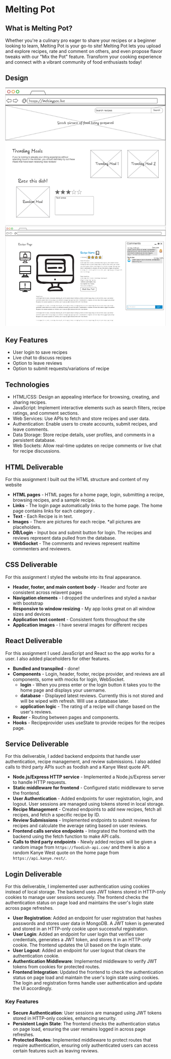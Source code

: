 # Melting Pot

## What is Melting Pot?
Whether you're a culinary pro eager to share your recipes or a beginner looking to learn, Melting Pot is your go-to site! Melting Pot lets you upload and explore recipes, rate and comment on others, and even propose flavor tweaks with our "Mix the Pot" feature. Transform your cooking experience and connect with a vibrant community of food enthusiasts today!

## Design
![homepage](Web/Pictures/homepage.png)
![recipepage](Web/Pictures/recipepage.png)


## Key Features
 - User login to save recipes
 - Live chat to discuss recipes
 - Option to leave reviews
 - Option to submit requests/variations of recipe

## Technologies
 - HTML/CSS: Design an appealing interface for browsing, creating, and sharing recipes.
 - JavaScript: Implement interactive elements such as search filters, recipe ratings, and comment sections.
 - Web Services: Use APIs to fetch and store recipes and user data.
 - Authentication: Enable users to create accounts, submit recipes, and leave comments.
 - Data Storage: Store recipe details, user profiles, and comments in a persistent database.
 - Web Sockets: Allow real-time updates on recipe comments or live chat for recipe discussions.

 ## HTML Deliverable

For this assignment I built out the HTML structure and content of my website

- **HTML pages** - HTML pages for a home page, login, submitting a recipe, browsing recipes, and a sample recipe.
- **Links** - The login page automatically links to the home page. The home page contains links for each category .
- **Text** - Each Recipe is in text.
- **Images** - There are pictures for each recipe. *all pictures are placeholders.
- **DB/Login** - Input box and submit button for login. The recipes and reviews represent data pulled from the database.
- **WebSocket** - The comments and reviews represent realtime commenters and reviewers.

## CSS Deliverable

For this assignment I styled the website into its final appearance.

- **Header, footer, and main content body** - Header and footer are consistent across relavent pages
- **Navigation elements** - I dropped the underlines and styled a navbar with bootstrap
- **Responsive to window resizing** - My app looks great on all window sizes and devices
- **Application text content** - Consistent fonts throughout the site
- **Application images** - I have several images for different recipes

## React Deliverable

For this assignment I used JavaScript and React so the app works for a user. I also added placeholders for other features.

- **Bundled and transpiled** - done!
- **Components** - Login, header, footer, recipe provider, and reviews are all components, some with mocks for login, WebSocket.
  - **login** - When you press enter or the login button it takes you to the home page and displays your username.
  - **database** - Displayed latest reviews. Currently this is not stored and will be wiped with refresh. Will use a database later.
  - **application logic** - The rating of a recipe will change based on the user's reviews.
- **Router** - Routing between pages and components.
- **Hooks** - Recipeprovider uses useState to provide recipes for the recipes page.

## Service Deliverable

For this deliverable, I added backend endpoints that handle user authentication, recipe management, and review submissions. I also added calls to third party APIs such as foodish and a Kanye West quote API.

- **Node.js/Express HTTP service** - Implemented a Node.js/Express server to handle HTTP requests.
- **Static middleware for frontend** - Configured static middleware to serve the frontend.
- **User Authentication** - Added endpoints for user registration, login, and logout. User sessions are managed using tokens stored in local storage.
- **Recipe Management** - Created endpoints to add new recipes, fetch all recipes, and fetch a specific recipe by ID.
- **Review Submissions** - Implemented endpoints to submit reviews for recipes and calculate the average rating based on user reviews.
- **Frontend calls service endpoints** - Integrated the frontend with the backend using the fetch function to make API calls.
- **Calls to third party endpoints** - Newly added recipes will be given a random image from `https://foodish-api.com/` and there is also a random Kanye West quote on the home page from `https://api.kanye.rest/`.

## Login Deliverable

For this deliverable, I implemented user authentication using cookies instead of local storage. The backend uses JWT tokens stored in HTTP-only cookies to manage user sessions securely. The frontend checks the authentication status on page load and maintains the user's login state across page refreshes.

- **User Registration**: Added an endpoint for user registration that hashes passwords and stores user data in MongoDB. A JWT token is generated and stored in an HTTP-only cookie upon successful registration.
- **User Login**: Added an endpoint for user login that verifies user credentials, generates a JWT token, and stores it in an HTTP-only cookie. The frontend updates the UI based on the login state.
- **User Logout**: Added an endpoint for user logout that clears the authentication cookie.
- **Authentication Middleware**: Implemented middleware to verify JWT tokens from cookies for protected routes.
- **Frontend Integration**: Updated the frontend to check the authentication status on page load and maintain the user's login state using cookies. The login and registration forms handle user authentication and update the UI accordingly.

### Key Features
- **Secure Authentication**: User sessions are managed using JWT tokens stored in HTTP-only cookies, enhancing security.
- **Persistent Login State**: The frontend checks the authentication status on page load, ensuring the user remains logged in across page refreshes.
- **Protected Routes**: Implemented middleware to protect routes that require authentication, ensuring only authenticated users can access certain features such as leaving reviews.
